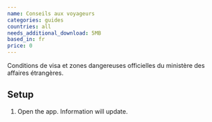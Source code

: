 ```yaml
---
name: Conseils aux voyageurs
categories: guides
countries: all
needs_additional_download: 5MB
based_in: fr
price: 0
---
```


Conditions de visa et zones dangereuses officielles du ministère des affaires étrangères.

## Setup

1. Open the app. Information will update.
